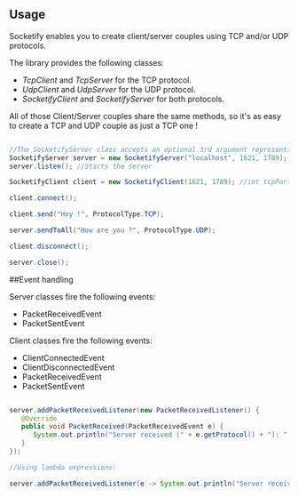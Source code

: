 ## Usage

Socketify enables you to create client/server couples using TCP and/or UDP protocols.

The library provides the following classes:
* *TcpClient* and *TcpServer* for the TCP protocol.
* *UdpClient* and *UdpServer* for the UDP protocol.
* *SocketifyClient* and *SocketifyServer* for both protocols.

All of those Client/Server couples share the same methods, so it's as easy to create a TCP and UDP couple as just a TCP one !

```java

//The SocketifyServer class accepts an optional 3rd argument representing the UDP port.
SocketifyServer server = new SocketifyServer("localhost", 1621, 1789); //String address, int tcpPort, int udpPort (optional)
server.listen(); //Starts the server

SocketifyClient client = new SocketifyClient(1621, 1789); //int tcpPort, int udpPort (optional)

client.connect();

client.send("Hoy !", ProtocolType.TCP);

server.sendToAll("How are you ?", ProtocolType.UDP);

client.disconnect();

server.close();

```

##Event handling

Server classes fire the following events:
* PacketReceivedEvent
* PacketSentEvent

Client classes fire the following events:
* ClientConnectedEvent
* ClientDisconnectedEvent
* PacketReceivedEvent
* PacketSentEvent

```java

server.addPacketReceivedListener(new PacketReceivedListener() {
   @Override
   public void PacketReceived(PacketReceivedEvent e) {
      System.out.println("Server received (" + e.getProtocol() + "): " + e.getPacket() + " from " + e.getSenderId());
   }
});

//Using lambda expressions:

server.addPacketReceivedListener(e -> System.out.println("Server received (" + e.getProtocol() + "): " + e.getPacket() + " from " + e.getSenderId()));

```
